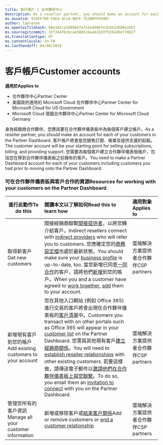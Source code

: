 ```yaml
---
title: 客戶帳戶 | 合作夥伴中心
Description: As a reseller partner, you should make an account for each of your customers in Partner Center. The customer account will be your starting point for selling subscriptions, billing, and providing support.
ms.assetid: 934FF7D8-FAE4-4C14-8DFF-7E2B0FF039DC
author: labrenne
ms.openlocfilehash: 68e182ca2d89647afa1ed9067e1b5632680e2bbf
ms.sourcegitcommit: 32f34476cbcae58651baab15d3f5591d6ef70d27
ms.translationtype: HT
ms.contentlocale: zh-TW
ms.lasthandoff: 04/08/2018
---
```

# <a name="customer-accounts"></a><span data-ttu-id="d7c34-102">客戶帳戶</span><span class="sxs-lookup"><span data-stu-id="d7c34-102">Customer accounts</span></span>

**<span data-ttu-id="d7c34-103">適用於</span><span class="sxs-lookup"><span data-stu-id="d7c34-103">Applies to</span></span>**

-  <span data-ttu-id="d7c34-104">合作夥伴中心</span><span class="sxs-lookup"><span data-stu-id="d7c34-104">Partner Center</span></span>
-  <span data-ttu-id="d7c34-105">美國政府適用的 Microsoft Cloud 合作夥伴中心</span><span class="sxs-lookup"><span data-stu-id="d7c34-105">Partner Center for Microsoft Cloud for US Government</span></span>
-  <span data-ttu-id="d7c34-106">Microsoft Cloud 德國合作夥伴中心</span><span class="sxs-lookup"><span data-stu-id="d7c34-106">Partner Center for Microsoft Cloud Germany</span></span>

<span data-ttu-id="d7c34-107">身為經銷商合作夥伴，您應該要在合作夥伴儀表板中為每個客戶建立帳戶。</span><span class="sxs-lookup"><span data-stu-id="d7c34-107">As a reseller partner, you should make an account for each of your customers in the Partner Dashboard.</span></span> <span data-ttu-id="d7c34-108">客戶帳戶將會是您銷售訂閱、帳單及提供支援的起點。</span><span class="sxs-lookup"><span data-stu-id="d7c34-108">The customer account will be your starting point for selling subscriptions, billing, and providing support.</span></span> <span data-ttu-id="d7c34-109">您需要為每個客戶建立合作夥伴儀表板帳戶，包括您在移到合作夥伴儀表板之前擁有的客戶。</span><span class="sxs-lookup"><span data-stu-id="d7c34-109">You need to make a Partner Dashboard account for each of your customers including customers you had prior to moving onto the Partner Dashboard.</span></span>

### <a name="resources-for-working-with-your-customers-on-the-partner-dashboard"></a><span data-ttu-id="d7c34-110">可在合作夥伴儀表板與客戶合作的資源</span><span class="sxs-lookup"><span data-stu-id="d7c34-110">Resources for working with your customers on the Partner Dashboard</span></span>

|**<span data-ttu-id="d7c34-111">進行此動作</span><span class="sxs-lookup"><span data-stu-id="d7c34-111">To do this</span></span>**   |**<span data-ttu-id="d7c34-112">閱讀本文以了解如何</span><span class="sxs-lookup"><span data-stu-id="d7c34-112">Read this to learn how</span></span>**   |**<span data-ttu-id="d7c34-113">適用對象</span><span class="sxs-lookup"><span data-stu-id="d7c34-113">Applies to</span></span>**|
|-----------------|:----------------------------|:--------------|
|<span data-ttu-id="d7c34-114">取得新客戶</span><span class="sxs-lookup"><span data-stu-id="d7c34-114">Get new customers</span></span>|<span data-ttu-id="d7c34-115">間接經銷商聯繫[間接提供者](indirect-reseller-tasks-in-partner-center.md)，以將您轉介給客戶。</span><span class="sxs-lookup"><span data-stu-id="d7c34-115">Indirect resellers connect with [indirect providers](indirect-reseller-tasks-in-partner-center.md) who will refer you to customers.</span></span> <span data-ttu-id="d7c34-116">您應確定您的[商務設定檔](create-a-marketing-profile.md)也處於最新狀態。</span><span class="sxs-lookup"><span data-stu-id="d7c34-116">You should make sure your [business profile](create-a-marketing-profile.md) is up-to-date, too.</span></span> <span data-ttu-id="d7c34-117">當您新增已同意[一同合作](responding-to-referrals.md)的客戶，請將他們[新增](add-a-new-customer.md)到您的帳戶。</span><span class="sxs-lookup"><span data-stu-id="d7c34-117">When you and a customer have agreed to [work together](responding-to-referrals.md), [add](add-a-new-customer.md) them to your account.</span></span>|<span data-ttu-id="d7c34-118">雲端解決方案提供者合作夥伴</span><span class="sxs-lookup"><span data-stu-id="d7c34-118">CSP partners</span></span>|
|<span data-ttu-id="d7c34-119">新增現有客戶到您的帳戶</span><span class="sxs-lookup"><span data-stu-id="d7c34-119">Add existing customers to your account</span></span>   | <span data-ttu-id="d7c34-120">您在其他入口網站 (例如 Office 365) 進行交易的客戶將會出現在合作夥伴儀表板的[客戶清單](see-your-customer-list.md)中。</span><span class="sxs-lookup"><span data-stu-id="d7c34-120">Customers you transact with on other portals such as Office 365 will appear in your [customer list](see-your-customer-list.md) on the Partner Dashboard.</span></span> <span data-ttu-id="d7c34-121">您需與其他現有客戶[建立經銷商關係](indirect-reseller-tasks-in-partner-center.md)。</span><span class="sxs-lookup"><span data-stu-id="d7c34-121">You will need to [establish reseller relationships](indirect-reseller-tasks-in-partner-center.md) with other existing customers.</span></span> <span data-ttu-id="d7c34-122">若要這樣做，請傳送電子郵件以[邀請他們在合作夥伴儀表板上與您聯繫](responding-to-referrals.md)。</span><span class="sxs-lookup"><span data-stu-id="d7c34-122">To do so, you email them an [invitation to connect](responding-to-referrals.md) with you on the Partner Dashboard.</span></span>   | <span data-ttu-id="d7c34-123">雲端解決方案提供者合作夥伴</span><span class="sxs-lookup"><span data-stu-id="d7c34-123">CSP partners</span></span>   |
|<span data-ttu-id="d7c34-124">管理您所有的客戶資訊</span><span class="sxs-lookup"><span data-stu-id="d7c34-124">Manage all your customer information</span></span>   | <span data-ttu-id="d7c34-125">新增或移除客戶或[結束客戶關係](remove-a-relationship.md)</span><span class="sxs-lookup"><span data-stu-id="d7c34-125">Add or remove customers or [end a customer relationship](remove-a-relationship.md)</span></span>|   <span data-ttu-id="d7c34-126">雲端解決方案提供者合作夥伴</span><span class="sxs-lookup"><span data-stu-id="d7c34-126">CSP partners</span></span> |